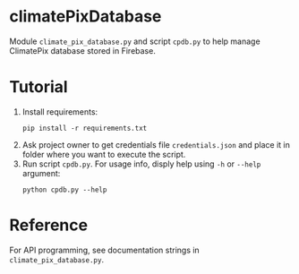 # climatePixDatabase

Module `climate_pix_database.py` and script `cpdb.py`
to help manage ClimatePix database stored in Firebase.

# Tutorial

1) Install requirements:
   ```
   pip install -r requirements.txt
   ```
2) Ask project owner to get credentials file `credentials.json`
   and place it in folder where you want to execute the script.
3) Run script `cpdb.py`. For usage info, disply help using `-h` or `--help` argument:
   ```
   python cpdb.py --help
   ```

# Reference

For API programming, see documentation strings in `climate_pix_database.py`.
